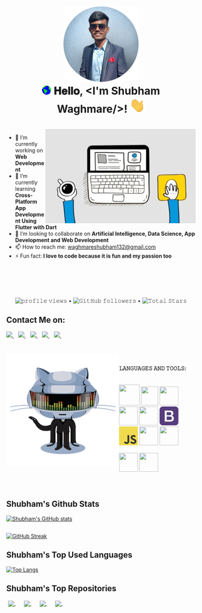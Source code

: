 <h1 align="center">
  <a target="_blank">
    <img src="https://github.com/imShub/imShub/blob/master/profile-pic.png" width="200" style="margin: auto;">
  </a>
  <br>
  <a target="_blank">
    <img src="https://github.com/imShub/imShub/blob/master/Earth.gif" width="24px" style="max-width:100%;">
  </a>
  𝐇𝐞𝐥𝐥𝐨, &lt;I'm Shubham Waghmare/&gt;!
  <a target="_blank">
    <img src="https://github.com/imShub/imShub/blob/master/Hi.gif" width="40px" />
  </a>
</h1>

<br/>
<a target="_blank">
  <img align="right" height="250" width="400" alt="GIF" src="https://github.com/imShub/imShub/blob/master/welcome.webp">
</a>

- 🔭 I’m currently working on **Web Development**
- 🌱 I’m currently learning **Cross-Platform App Development Using Flutter with Dart**
- 👯 I’m looking to collaborate on **Artificial Intelligence, Data Science, App Development and Web Development**
- 📫 How to reach me: <a target="_blank" href="mailto:waghmareshubham132@gmail.com">
                        waghmareshubham132@gmail.com
                       </a>
- ⚡ Fun fact: **I love to code because it is fun and my passion too**
<br/>
<br/>
<br/>
<br/>
<p align="center">
  <img src="https://gpvc.arturio.dev/imShub" alt="𝚙𝚛𝚘𝚏𝚒𝚕𝚎 𝚟𝚒𝚎𝚠𝚜"> •  
  <img alt="𝙶𝚒𝚝𝙷𝚞𝚋 𝚏𝚘𝚕𝚕𝚘𝚠𝚎𝚛𝚜" src="https://img.shields.io/github/followers/imShub?label=Followers&style=social"> •   
  <img src="https://img.shields.io/github/stars/imShub?label=Stars" alt="𝚃𝚘𝚝𝚊𝚕 𝚂𝚝𝚊𝚛𝚜">
</p>


## Contact Me on:
<a target="_blank" href="https://github.com/imShub">
    <img src="https://camo.githubusercontent.com/b079fe922f00c4b86f1b724fbc2e8141c468794ce8adbc9b7456e5e1ad09c622/68747470733a2f2f6564656e742e6769746875622e696f2f537570657254696e7949636f6e732f696d616765732f7376672f6769746875622e737667" width="60px" />
</a>&nbsp;&nbsp;
<a target="_blank" href="https://www.linkedin.com/in/shubham-waghmare-907b2422a/">
    <img src="https://cdn-icons-png.flaticon.com/512/174/174857.png" width="60px" />
</a>&nbsp;&nbsp;
<a target="_blank" href="https://www.instagram.com/_shhubham._/">
    <img src="https://upload.wikimedia.org/wikipedia/commons/thumb/a/a5/Instagram_icon.png/1024px-Instagram_icon.png" width="60px" />
</a>&nbsp;&nbsp;
<a target="_blank" href="https://twitter.com/_shhubham_">
    <img src="http://assets.stickpng.com/images/580b57fcd9996e24bc43c53e.png" width="60px" />
</a>&nbsp;&nbsp;
<a target="_blank" href="https://stackoverflow.com/users/16026248/shubham-waghmare">
    <img src="https://cdn3.iconfinder.com/data/icons/inficons/512/stackoverflow.png" width="60px"/>
</a>&nbsp;&nbsp;



#

<a target="_blank"><img align="left" height="300" width="300" alt="𝙶𝙸𝙵" src="https://github.com/imShub/imShub/blob/master/github.gif"></a>
<br/>

**𝙻𝙰𝙽𝙶𝚄𝙰𝙶𝙴𝚂 𝙰𝙽𝙳 𝚃𝙾𝙾𝙻𝚂:**  
<br/>
<br/>
<code><img height="55" width="55" src="https://www.naveedashfaq.me/img/c++.png"></code>
<code><img height="50" width="45" src="https://upload.wikimedia.org/wikipedia/commons/thumb/1/18/C_Programming_Language.svg/1200px-C_Programming_Language.svg.png"></code>
<code><img height="50" width="50" src="https://upload.wikimedia.org/wikipedia/commons/thumb/c/c3/Python-logo-notext.svg/1200px-Python-logo-notext.svg.png"></code>
<code><img height="50" width="50" src="https://cdn-icons-png.flaticon.com/512/732/732212.png"></code>
<code><img height="50" width="50" src="https://cdn.iconscout.com/icon/free/png-256/css-131-722685.png"></code>
<code><img height="50" width="50" src="https://raw.githubusercontent.com/github/explore/80688e429a7d4ef2fca1e82350fe8e3517d3494d/topics/bootstrap/bootstrap.png"></code>
<code><img height="50" width="50" src="https://raw.githubusercontent.com/github/explore/80688e429a7d4ef2fca1e82350fe8e3517d3494d/topics/javascript/javascript.png"></code>
<code><img height="50" width="50" src="https://www.ideatebox.com/wp-content/uploads/2020/05/flutter-e1589180095112.png"></code>
<code><img height="50" width="50" src="https://upload.wikimedia.org/wikipedia/commons/7/7e/Dart-logo.png"></code>
<br>
<br>
<code><img height="50" width="50" src="https://upload.wikimedia.org/wikipedia/commons/thumb/3/3f/Git_icon.svg/1024px-Git_icon.svg.png"></code>
<code><img height="50" width="50" src="https://camo.githubusercontent.com/b079fe922f00c4b86f1b724fbc2e8141c468794ce8adbc9b7456e5e1ad09c622/68747470733a2f2f6564656e742e6769746875622e696f2f537570657254696e7949636f6e732f696d616765732f7376672f6769746875622e737667"></code>

<br/>

#

## Shubham's Github Stats
[![Shubham's GitHub stats](https://github-readme-stats.vercel.app/api?username=imShub&show_icons=true&theme=tokyonight)](https://github.com/anuraghazra/github-readme-stats)

## 
[![GitHub Streak](https://github-readme-streak-stats.herokuapp.com/?user=imShub&theme=dark)](https://git.io/streak-stats)

## Shubham's Top Used Languages
[![Top Langs](https://github-readme-stats.vercel.app/api/top-langs/?username=imShub&show_icons=true&theme=radical&langs_count=5&hide=hack,Jupyter%20Notebook,Javascript,SCSS,less)](https://github.com/anuraghazra/github-readme-stats)

## Shubham's Top Repositories

<a href="https://github.com/anuraghazra/github-readme-stats" style="margin: 5px;">
  <img align="center" src="https://github-readme-stats.vercel.app/api/pin/?username=imShub&show_owner=true&show_icons=true&repo=digifarmer&theme=dark" />
</a>&nbsp;&nbsp;

<a href="https://github.com/anuraghazra/github-readme-stats" style="margin: 5px;">
  <img align="center" src="https://github-readme-stats.vercel.app/api/pin/?username=imShub&show_owner=true&show_icons=true&repo=Flutter_catlog&theme=dark" />
</a>&nbsp;&nbsp;

<a href="https://github.com/anuraghazra/convoychat"  style="margin: 5px;">
  <img align="center" src="https://github-readme-stats.vercel.app/api/pin/?username=imShub&show_icons=true&show_owner=true&repo=Website_Design&theme=dark" />
</a>&nbsp;&nbsp;

<a href="https://github.com/anuraghazra/convoychat"  style="margin: 5px;">
  <img align="center" src="https://github-readme-stats.vercel.app/api/pin/?username=imShub&show_icons=true&show_owner=true&repo=OIBGRIP&theme=dark" />
</a>&nbsp;&nbsp;


